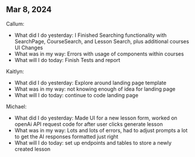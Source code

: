 ## Mar 8, 2024
Callum:
- What did I do yesterday: I Finished Searching functionality with SearchPage, CourseSearch, and Lesson Search, plus additional courses UI Changes
- What was in my way: Errors with usage of components within courses
- What will I do today: Finish Tests and report

Kaitlyn:
- What did I do yesterday: Explore around landing page template
- What was in my way: not knowing enough of idea for landing page 
- What will I do today: continue to code landing page 

Michael:
- What did I do yesterday: Made UI for a new lesson form, worked on openAi API request code for after user clicks generate lesson
- What was in my way: Lots and lots of errors, had to adjust prompts a lot to get the AI responses formatted just right
- What will I do today: set up endpoints and tables to store a newly created lesson

